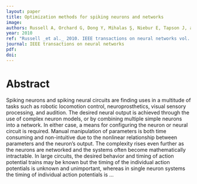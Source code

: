 ```yaml
---
layout: paper
title: Optimization methods for spiking neurons and networks
image:
authors: Russell A, Orchard G, Dong Y, Mihalas Ş, Niebur E, Tapson J, and Etienne-Cummings R.
year: 2010
ref: "Russell _et al._ 2010. IEEE transactions on neural networks vol. 21, no. 12: 1950-1962."
journal: IEEE transactions on neural networks
pdf: 
doi: 
---
```


# Abstract
Spiking neurons and spiking neural circuits are finding uses in a multitude of tasks such as robotic locomotion control, neuroprosthetics, visual sensory processing, and audition. The desired neural output is achieved through the use of complex neuron models, or by combining multiple simple neurons into a network. In either case, a means for configuring the neuron or neural circuit is required. Manual manipulation of parameters is both time consuming and non-intuitive due to the nonlinear relationship between parameters and the neuron’s output. The complexity rises even further as the neurons are networked and the systems often become mathematically intractable. In large circuits, the desired behavior and timing of action potential trains may be known but the timing of the individual action potentials is unknown and unimportant, whereas in single neuron systems the timing of individual action potentials is …

